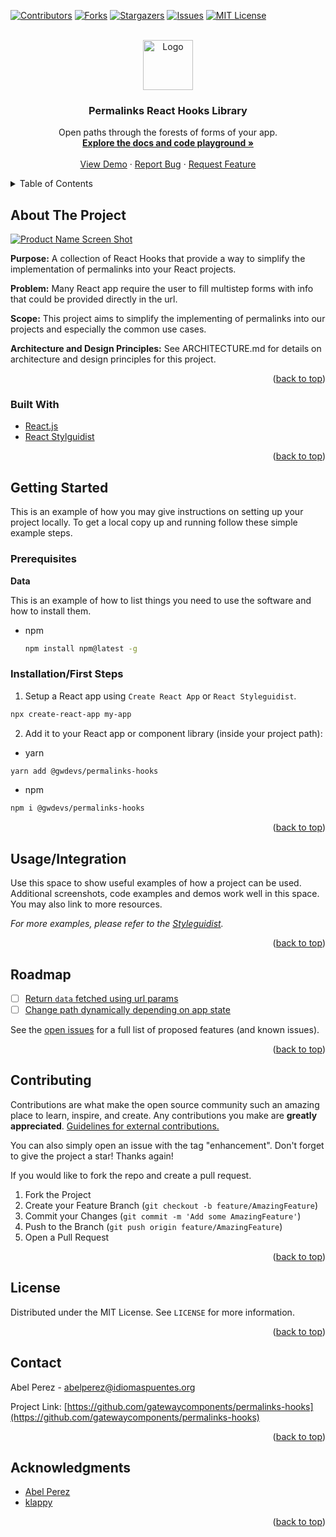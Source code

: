 <div id="top"></div>
<!--
*** Thanks for checking out the Best-README-Template. If you have a suggestion
*** that would make this better, please fork the repo and create a pull request
*** or simply open an issue with the tag "enhancement".
*** Don't forget to give the project a star!
*** Thanks again! Now go create something AMAZING! :D
-->


<!-- PROJECT SHIELDS -->
<!--
*** I'm using markdown "reference style" links for readability.
*** Reference links are enclosed in brackets [ ] instead of parentheses ( ).
*** See the bottom of this document for the declaration of the reference variables
*** for contributors-url, forks-url, etc. This is an optional, concise syntax you may use.
*** https://www.markdownguide.org/basic-syntax/#reference-style-links
-->
[![Contributors][contributors-shield]][contributors-url]
[![Forks][forks-shield]][forks-url]
[![Stargazers][stars-shield]][stars-url]
[![Issues][issues-shield]][issues-url]
[![MIT License][license-shield]][license-url]


<!-- PROJECT LOGO -->
<br />
<div align="center">
  <a href="https://github.com/gatewaycomponents/permalinks-hooks">
    <img src="public/logo500.png" alt="Logo" width="80" height="80">
  </a>

<h3 align="center">Permalinks React Hooks Library</h3>
  <p align="center">
    Open paths through the forests of forms of your app.
    <br />
    <a href="https://permalinks-hooks.netlify.app"><strong>Explore the docs and code playground »</strong></a>
    <br />
    <br />
    <a href="https://permalinks-hooks.netlify.app">View Demo</a>
    ·
    <a href="https://github.com/gatewaycomponents/permalinks-hooks/issues">Report Bug</a>
    ·
    <a href="https://github.com/gatewaycomponents/permalinks-hooks/issues">Request Feature</a>
  </p>
</div>


<!-- TABLE OF CONTENTS -->
<details>
  <summary>Table of Contents</summary>
  <ol>
    <li>
      <a href="#about-the-project">About The Project</a>
      <ul>
        <li><a href="#built-with">Built With</a></li>
      </ul>
    </li>
    <li>
      <a href="#getting-started">Getting Started</a>
      <ul>
        <li><a href="#prerequisites">Prerequisites</a></li>
        <li><a href="#installation">Installation</a></li>
      </ul>
    </li>
    <li><a href="#usage">Usage</a></li>
    <li><a href="#roadmap">Roadmap</a></li>
    <li><a href="#contributing">Contributing</a></li>
    <li><a href="#license">License</a></li>
    <li><a href="#contact">Contact</a></li>
    <li><a href="#acknowledgments">Acknowledgments</a></li>
  </ol>
</details>



<!-- ABOUT THE PROJECT -->
## About The Project

[![Product Name Screen Shot][product-screenshot]](https://permalinks-hooks.netlify.app/)

**Purpose:**
A collection of React Hooks that provide a way to simplify the implementation of permalinks into your React projects.

**Problem:**
Many React app require the user to fill multistep forms with info that could be provided directly in the url.

**Scope:**
This project aims to simplify the implementing of permalinks into our projects and especially the common use cases. 

**Architecture and Design Principles:**
See ARCHITECTURE.md for details on architecture and design principles for this project.

<p align="right">(<a href="#top">back to top</a>)</p>



### Built With

* [React.js](https://reactjs.org/)
* [React Stylguidist](https://react-styleguidist.js.org)

<p align="right">(<a href="#top">back to top</a>)</p>


<!-- GETTING STARTED -->
## Getting Started

This is an example of how you may give instructions on setting up your project locally.
To get a local copy up and running follow these simple example steps.


### Prerequisites

**Data**

This is an example of how to list things you need to use the software and how to install them.
* npm
  ```sh
  npm install npm@latest -g
  ```

### Installation/First Steps

1. Setup a React app using `Create React App` or `React Styleguidist`.
  ```sh
  npx create-react-app my-app
  ```
2. Add it to your React app or component library (inside your project path):
  * yarn
  ```sh
  yarn add @gwdevs/permalinks-hooks
  ```
  * npm
  ```sh
  npm i @gwdevs/permalinks-hooks
  ```

<p align="right">(<a href="#top">back to top</a>)</p>


<!-- USAGE EXAMPLES -->
## Usage/Integration

Use this space to show useful examples of how a project can be used. Additional screenshots, code examples and demos work well in this space. You may also link to more resources.

_For more examples, please refer to the [Styleguidist](https://permalinks-hooks.netlify.app/#usepermalinks)._

<p align="right">(<a href="#top">back to top</a>)</p>


<!-- ROADMAP -->
## Roadmap

- [ ] [Return `data` fetched using url params](https://github.com/gatewaycomponents/permalinks-hooks/issues/16)
- [ ] [Change path dynamically depending on app state](https://github.com/gatewaycomponents/permalinks-hooks/issues/4)

See the [open issues](https://github.com/gatewaycomponents/permalinks-hooks/issues) for a full list of proposed features (and known issues).

<p align="right">(<a href="#top">back to top</a>)</p>


<!-- CONTRIBUTING -->
## Contributing

Contributions are what make the open source community such an amazing place to learn, inspire, and create. Any contributions you make are **greatly appreciated**.  [Guidelines for external contributions.](https://forum.door43.org)

You can also simply open an issue with the tag "enhancement".
Don't forget to give the project a star! Thanks again!

If you would like to fork the repo and create a pull request. 

1. Fork the Project
2. Create your Feature Branch (`git checkout -b feature/AmazingFeature`)
3. Commit your Changes (`git commit -m 'Add some AmazingFeature'`)
4. Push to the Branch (`git push origin feature/AmazingFeature`)
5. Open a Pull Request

<p align="right">(<a href="#top">back to top</a>)</p>


<!-- LICENSE -->
## License

Distributed under the MIT License. See `LICENSE` for more information.

<p align="right">(<a href="#top">back to top</a>)</p>


<!-- CONTACT -->
## Contact

Abel Perez - abelperez@idiomaspuentes.org

Project Link: [https://github.com/gatewaycomponents/permalinks-hooks](https://github.com/gatewaycomponents/permalinks-hooks)

<p align="right">(<a href="#top">back to top</a>)</p>



<!-- ACKNOWLEDGMENTS -->
## Acknowledgments

* [Abel Perez](https://github.com/gatewaycomponents)
* [klappy](https://github.com/klappy)

<p align="right">(<a href="#top">back to top</a>)</p>



<!-- MARKDOWN LINKS & IMAGES -->
<!-- https://www.markdownguide.org/basic-syntax/#reference-style-links -->
[contributors-shield]: https://img.shields.io/github/contributors/gatewaycomponents/permalinks-hooks.svg?style=flat
[contributors-url]: https://github.com/gatewaycomponents/permalinks-hooks/graphs/contributors
[forks-shield]: https://img.shields.io/github/forks/gatewaycomponents/permalinks-hooks.svg?style=flat
[forks-url]: https://github.com/gatewaycomponents/permalinks-hooks/network/members
[stars-shield]: https://img.shields.io/github/stars/gatewaycomponents/permalinks-hooks.svg?style=flat
[stars-url]: https://github.com/gatewaycomponents/permalinks-hooks/stargazers
[issues-shield]: https://img.shields.io/github/issues/gatewaycomponents/permalinks-hooks.svg?style=flat
[issues-url]: https://github.com/gatewaycomponents/permalinks-hooks/issues
[license-shield]: https://img.shields.io/github/license/gatewaycomponents/permalinks-hooks.svg?style=flat
[license-url]: https://github.com/gatewaycomponents/permalinks-hooks/blob/master/LICENSE
[product-screenshot]: https://github.com/gatewaycomponents/permalinks-hooks/raw/master/public/screen-shot.png
